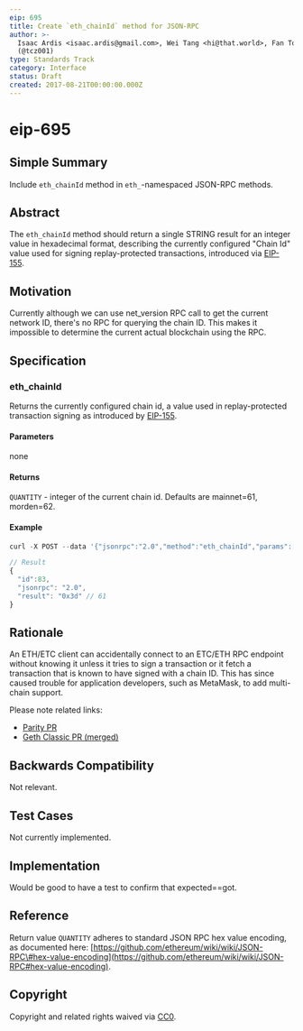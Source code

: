 ```yaml
---
eip: 695
title: Create `eth_chainId` method for JSON-RPC
author: >-
  Isaac Ardis <isaac.ardis@gmail.com>, Wei Tang <hi@that.world>, Fan Torchz
  (@tcz001)
type: Standards Track
category: Interface
status: Draft
created: 2017-08-21T00:00:00.000Z
---
```


# eip-695

## Simple Summary

Include `eth_chainId` method in `eth_`-namespaced JSON-RPC methods.

## Abstract

The `eth_chainId` method should return a single STRING result for an integer value in hexadecimal format, describing the currently configured "Chain Id" value used for signing replay-protected transactions, introduced via [EIP-155](eip-155.md).

## Motivation

Currently although we can use net\_version RPC call to get the current network ID, there's no RPC for querying the chain ID. This makes it impossible to determine the current actual blockchain using the RPC.

## Specification

### eth\_chainId

Returns the currently configured chain id, a value used in replay-protected transaction signing as introduced by [EIP-155](eip-155.md).

#### Parameters

none

#### Returns

`QUANTITY` - integer of the current chain id. Defaults are mainnet=61, morden=62.

#### Example

```javascript
curl -X POST --data '{"jsonrpc":"2.0","method":"eth_chainId","params":[],"id":1}'

// Result
{
  "id":83,
  "jsonrpc": "2.0",
  "result": "0x3d" // 61
}
```

## Rationale

An ETH/ETC client can accidentally connect to an ETC/ETH RPC endpoint without knowing it unless it tries to sign a transaction or it fetch a transaction that is known to have signed with a chain ID. This has since caused trouble for application developers, such as MetaMask, to add multi-chain support.

Please note related links:

* [Parity PR](https://github.com/paritytech/parity/pull/6329)
* [Geth Classic PR \(merged\)](https://github.com/ethereumproject/go-ethereum/pull/336)

## Backwards Compatibility

Not relevant.

## Test Cases

Not currently implemented.

## Implementation

Would be good to have a test to confirm that expected==got.

## Reference

Return value `QUANTITY` adheres to standard JSON RPC hex value encoding, as documented here: [https://github.com/ethereum/wiki/wiki/JSON-RPC\#hex-value-encoding](https://github.com/ethereum/wiki/wiki/JSON-RPC#hex-value-encoding).

## Copyright

Copyright and related rights waived via [CC0](https://creativecommons.org/publicdomain/zero/1.0/).


